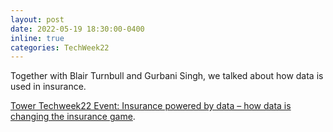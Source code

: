 ```yaml
---
layout: post
date: 2022-05-19 18:30:00-0400
inline: true
categories: TechWeek22
---
```

Together with Blair Turnbull and Gurbani Singh, we talked about how data is used in insurance.

<a href="https://youtu.be/dIf8Esd8Z-Q">Tower Techweek22 Event: Insurance powered by data – how data is changing the insurance game</a>.
